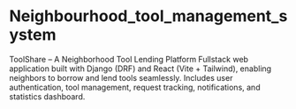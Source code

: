 # Neighbourhood_tool_management_system
ToolShare – A Neighborhood Tool Lending Platform Fullstack web application built with Django (DRF) and React (Vite + Tailwind), enabling neighbors to borrow and lend tools seamlessly. Includes user authentication, tool management, request tracking, notifications, and statistics dashboard.
